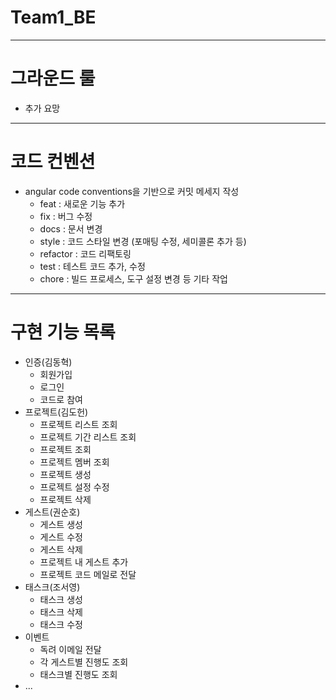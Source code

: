 # Team1_BE

---

# 그라운드 룰

- 추가 요망

---

# 코드 컨벤션

- angular code conventions을 기반으로 커밋 메세지 작성
    - feat : 새로운 기능 추가
    - fix : 버그 수정
    - docs : 문서 변경
    - style : 코드 스타일 변경 (포매팅 수정, 세미콜론 추가 등)
    - refactor : 코드 리팩토링
    - test : 테스트 코드 추가, 수정
    - chore : 빌드 프로세스, 도구 설정 변경 등 기타 작업

---

# 구현 기능 목록

- 인증(김동혁)
    - 회원가입
    - 로그인
    - 코드로 참여
- 프로젝트(김도헌)
    - 프로젝트 리스트 조회
    - 프로젝트 기간 리스트 조회
    - 프로젝트 조회
    - 프로젝트 멤버 조회
    - 프로젝트 생성
    - 프로젝트 설정 수정
    - 프로젝트 삭제
- 게스트(권순호)
    - 게스트 생성
    - 게스트 수정
    - 게스트 삭제
    - 프로젝트 내 게스트 추가
    - 프로젝트 코드 메일로 전달
- 태스크(조서영)
    - 태스크 생성
    - 태스크 삭제
    - 태스크 수정
- 이벤트
    - 독려 이메일 전달
    - 각 게스트별 진행도 조회
    - 태스크별 진행도 조회
- ...